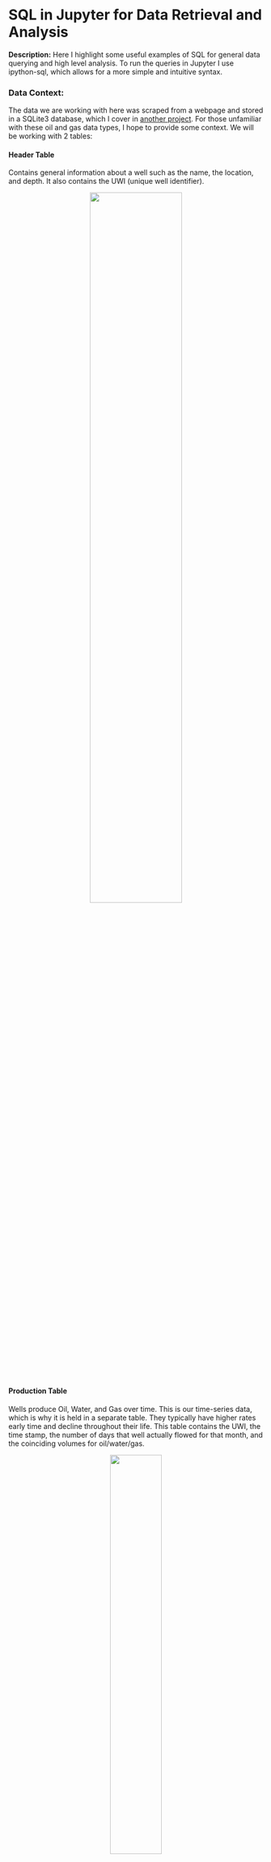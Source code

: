# SQL in Jupyter for Data Retrieval and Analysis

**Description:** Here I highlight some useful examples of SQL for general data querying and high level analysis. To run the queries in Jupyter I use ipython-sql, which allows for a more simple and intuitive syntax. 

### Data Context: 
The data we are working with here was scraped from a webpage and stored in a SQLite3 database, which I cover in [another project](https://johnodonnell123.github.io/pages/page_scrapy.html). 
For those unfamiliar with these oil and gas data types, I hope to provide some context. We will be working with 2 tables:

#### Header Table
Contains general information about a well such as the name, the location, and depth. It also contains the UWI (unique well identifier).

<p align='center'>
  <img src="/images/SQL/header_table.PNG?raw=true" height='60%' width='60%'>
</p>

#### Production Table
Wells produce Oil, Water, and Gas over time. This is our time-series data, which is why it is held in a separate table. They typically have higher rates early time and decline throughout their life. This table contains the UWI, the time stamp, the number of days that well actually flowed for that month, and the coinciding volumes for oil/water/gas.

<p align='center'>
  <img src="/images/SQL/prod_table.PNG?raw=true" height='45%' width='45%'>
</p>

## View Tables in DataBase
```javascript
%%sql 

SELECT name 
FROM sqlite_master 
WHERE type ='table'
```
<img src="/images/SQL/View Tables2.png?raw=true" height='75%' width='75%'>
<br>

## Select Entire Table
View shape of table and random sample
```javascript  
%%sql 
SELECT * 
FROM prod_table
```
<img src="/images/SQL/Select all from table2.png?raw=true" height='50%' width='50%'>
<br>

## Select First 5 Rows
Showing shape of table and random sample
```javascript
%%sql 

SELECT * 
FROM header_table 
LIMIT 5
```
<img src="/images/SQL/Select first 5 rows2.png?raw=true" height='70%' width='70%'>
<br>

## Select Using Single Condition
Showing shape of table and random sample
```javascript
%%sql 
SELECT * 
FROM prod_table 
WHERE Days > 20 

```
<img src="/images/SQL/Single Condition2.png?raw=true" height='50%' width='50%'>
<br>

## Select Using Multiple Conditions
Using the logical AND operator
```javascript 
%%sql 

SELECT * 
FROM prod_table 
WHERE Days > 20 and Water < 100
```
<img src="/images/SQL/Multiple Conditions2.png?raw=true" height='50%' width='50%'>
<br>

## Select Specific Wells
Using the logical IN operator
```javascript
%%sql 

SELECT UWI, Days, Oil 
FROM prod_table 
WHERE UWI IN (33061042810000,33061005070000)
```
<img src="/images/SQL/Specific Wells2.png?raw=true" height='30%' width='30%'>
<br>

## Join: <br> Select Columns from 2 Tables
Showing shape of table and random sample
```javascript
%%sql 

SELECT p.UWI,p.Days,p.Oil,h.Current_Operator 
FROM prod_table p 
JOIN header_table h 
ON p.UWI = h.UWI
```
<img src="/images/SQL/Join Select Specific Columns2.png?raw=true" height='60%' width='60%'>
<br>

## Group By: <br> What Operators/Companies have Produced the Most Oil to Date?
It appears Continental Resources has produced > 400 Million Barrels of Oil and Drilled just over 1700 Wells!
```javascript
%%sql 

SELECT p.UWI, COUNT(DISTINCT p.UWI) AS 'Wells', SUM(p.Oil) AS 'Cumulative_Oil', h.Current_Operator
FROM prod_table p 
JOIN header_table h 
ON p.UWI = h.UWI 
GROUP BY Current_Operator
ORDER BY Cumulative_Oil desc
LIMIT 5
```

<img src="/images/SQL/Aggregate Operator Oil and Wells2.png?raw=true" height='60%' width='60%'>
<br>

## Group By: <br> What Wells have Produced the Most Oil to Date? Who do they belong to? 
```javascript
%%sql 

SELECT p.UWI, sum(p.Oil) as 'Cumulative_Oil',h.Well_Name ,h.Current_Operator
FROM prod_table p 
JOIN header_table h 
ON p.UWI = h.UWI 
GROUP BY Well_Name 
ORDER BY Cumulative_Oil desc
LIMIT 5
```
<img src="/images/SQL/Top Producing Wells2.png?raw=true" height='60%' width='60%'>
<br>

## Group By: <br> What are the top producing wells for a particular operator? 
```javascript
%%sql

SELECT p.UWI,h.Current_Operator, sum(p.Oil) as 'Cumulative_Oil',h.Well_Name 
FROM prod_table p 
JOIN header_table h ON p.UWI = h.UWI 
GROUP BY Well_Name
HAVING Current_Operator = 'MARATHON OIL COMPANY'
ORDER BY Cumulative_Oil desc
LIMIT 5
```
<img src="/images/SQL/Top Wells by Operator2.png?raw=true" height='60%' width='60%'>
<br>

## Group By: <br> Top Producing Wells with Cumulative Water Filter
Wells that produce less water are more favorable, as the water is costly to dispose of. 
```javascript
%%sql

SELECT p.UWI,h.Current_Operator, sum(p.Oil) as 'Cumulative_Oil',sum(p.Water) as 'Cumulative_Water',h.Well_Name 
FROM prod_table p 
JOIN header_table h ON p.UWI = h.UWI 
GROUP BY Well_Name
HAVING Cumulative_Water < 100000
ORDER BY Cumulative_Oil desc
LIMIT 5
```
<img src="/images/SQL/Top Producing Wells Water Filter2.png?raw=true" height='75%' width='75%'>

